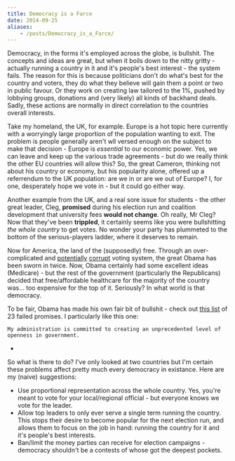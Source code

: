 ```yaml
---
title: Democracy is a Farce
date: 2014-09-25
aliases:
    - /posts/Democracy_is_a_Farce/
---
```


Democracy, in the forms it's employed across the globe, is bullshit. The concepts and ideas are great, but when it boils down to the nitty gritty - actually running a country in it and it's people's best interest - the system fails. The reason for this is because politicians don't do what's best for the country and voters, they do what they believe will gain them a point or two in public favour. Or they work on creating law tailored to the 1%, pushed by lobbying groups, donations and (very likely) all kinds of backhand deals. Sadly, these actions are normally in direct correlation to the countries overall interests.

Take my homeland, the UK, for example. Europe is a hot topic here currently with a worryingly large proportion of the population wanting to exit. The problem is people generally aren't wll versed enough on the subject to make that decision - Europe is _essential_ to our economic power. Yes, we can leave and keep up the various trade agreements - but do we really think the other EU countries will allow this? So, the great Cameron, thinking not about his country or economy, but his popularity alone, offered up a referrendum to the UK population: are we in or are we out of Europe? I, for one, desperately hope we vote in - but it could go either way.

Another example from the UK, and a real sore issue for students - the other great leader, Cleg, **promised** during his election run and coalition development that university fees **would not change**. Oh really, Mr Cleg? Now that they've been **trippled**, it certainly seems like you were bullshitting _the whole country_ to get votes. No wonder your party has plummeted to the bottom of the serious-players ladder, where it deserves to remain.

Now for America, the land of the (supposedly) free. Through an over-complicated and [potentially](http://www.theguardian.com/commentisfree/2012/nov/03/cure-america-corruptible-voting-system) [corrupt](http://edition.cnn.com/2012/11/05/opinion/frum-election-chaos/) voting system, the great Obama has been sworn in twice. Now, Obama certainly had some excellent ideas (Medicare) - but the rest of the government (particularly the Republicans) decided that free/affordable healthcare for the majority of the country was... too expensive for the top of it. Seriously? In what world is that democracy.

To be fair, Obama has made his own fair bit of bullshit - check out [this list](http://www.activistpost.com/2013/11/23-obama-quotes-that-turned-out-to-be.html) of 23 failed promises. I particularly like this one:

    My administration is committed to creating an unprecedented level of openness in government.

-

So what is there to do? I've only looked at two countries but I'm certain these problems affect pretty much every democracy in existance. Here are my (naive) suggestions:

+ Use proportional representation across the whole country. Yes, you're meant to vote for your local/regional official - but everyone knows we vote for the leader.
+ Allow top leaders to only ever serve a single term running the country. This stops their desire to become popular for the next election run, and allows them to focus on the job in hand: running the country for it and it's people's best interests.
+ Ban/limit the money parties can receive for election campaigns - democracy shouldn't be a contests of whose got the deepest pockets.
